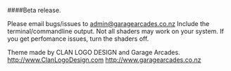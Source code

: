 ####Beta release.

Please email bugs/issues to admin@garagearcades.co.nz
Include the terminal/commandline output.
Not all shaders may work on your system.
If you get perfomance issues, turn the shaders off.


Theme made by CLAN LOGO DESIGN and Garage Arcades.
http://www.ClanLogoDesign.com
http://www.garagearcades.co.nz